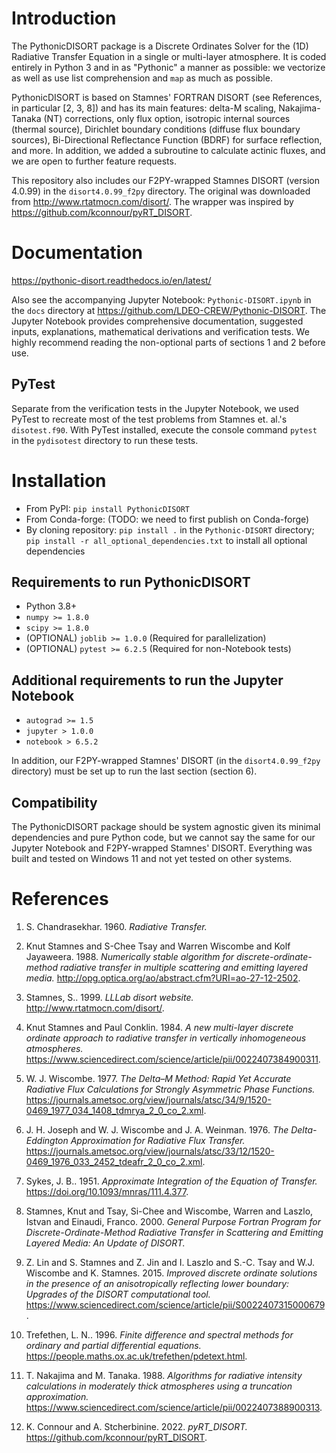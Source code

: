 # Introduction
The PythonicDISORT package is a Discrete Ordinates Solver for the (1D) Radiative Transfer Equation in a single or multi-layer atmosphere.
It is coded entirely in Python 3 and in as "Pythonic" a manner as possible: we vectorize as well as use list comprehension and `map` as much as possible. 

PythonicDISORT is based on Stamnes' FORTRAN DISORT (see References, in particular [2, 3, 8]) and has its main features: 
delta-M scaling, Nakajima-Tanaka (NT) corrections, only flux option, isotropic internal sources (thermal source), 
Dirichlet boundary conditions (diffuse flux boundary sources), Bi-Directional Reflectance Function (BDRF) for surface reflection, and more.
In addition, we added a subroutine to calculate actinic fluxes, and we are open to further feature requests.

This repository also includes our F2PY-wrapped Stamnes DISORT (version 4.0.99) in the `disort4.0.99_f2py` directory.
The original was downloaded from http://www.rtatmocn.com/disort/. The wrapper was inspired by https://github.com/kconnour/pyRT_DISORT.

# Documentation
https://pythonic-disort.readthedocs.io/en/latest/

Also see the accompanying Jupyter Notebook: `Pythonic-DISORT.ipynb` in the `docs` directory 
at https://github.com/LDEO-CREW/Pythonic-DISORT.
The Jupyter Notebook provides comprehensive documentation, suggested inputs, explanations, 
mathematical derivations and verification tests.
We highly recommend reading the non-optional parts of sections 1 and 2 before use.

## PyTest

Separate from the verification tests in the Jupyter Notebook, we used PyTest to recreate most of the test problems from Stamnes et. al.'s `disotest.f90`.
With PyTest installed, execute the console command `pytest` in the `pydisotest` directory to run these tests.

# Installation

* From PyPI: `pip install PythonicDISORT`
* From Conda-forge: (TODO: we need to first publish on Conda-forge)
* By cloning repository: `pip install .` in the `Pythonic-DISORT` directory; `pip install -r all_optional_dependencies.txt` to install all optional dependencies

## Requirements to run PythonicDISORT
* Python 3.8+
* `numpy >= 1.8.0`
* `scipy >= 1.8.0`
* (OPTIONAL) `joblib >= 1.0.0` (Required for parallelization)
* (OPTIONAL) `pytest >= 6.2.5` (Required for non-Notebook tests)

## Additional requirements to run the Jupyter Notebook
* `autograd >= 1.5`
* `jupyter > 1.0.0`
* `notebook > 6.5.2`

In addition, our F2PY-wrapped Stamnes' DISORT (in the `disort4.0.99_f2py` directory) must be set up to run the last section (section 6).

## Compatibility

The PythonicDISORT package should be system agnostic given its minimal dependencies and pure Python code, 
but we cannot say the same for our Jupyter Notebook and F2PY-wrapped Stamnes' DISORT.
Everything was built and tested on Windows 11 and not yet tested on other systems.

# References
1) S. Chandrasekhar. 1960. *Radiative Transfer.*

2) Knut Stamnes and S-Chee Tsay and Warren Wiscombe and Kolf Jayaweera. 1988. *Numerically stable algorithm for discrete-ordinate-method radiative transfer in multiple scattering and emitting layered media.* http://opg.optica.org/ao/abstract.cfm?URI=ao-27-12-2502.

3) Stamnes, S.. 1999. *LLLab disort website.* http://www.rtatmocn.com/disort/.

4) Knut Stamnes and Paul Conklin. 1984. *A new multi-layer discrete ordinate approach to radiative transfer in vertically inhomogeneous atmospheres.* https://www.sciencedirect.com/science/article/pii/0022407384900311.

5) W. J. Wiscombe. 1977. *The Delta–M Method: Rapid Yet Accurate Radiative Flux Calculations for Strongly Asymmetric Phase Functions.* https://journals.ametsoc.org/view/journals/atsc/34/9/1520-0469_1977_034_1408_tdmrya_2_0_co_2.xml.

6) J. H. Joseph and W. J. Wiscombe and J. A. Weinman. 1976. *The Delta-Eddington Approximation for Radiative Flux Transfer.* https://journals.ametsoc.org/view/journals/atsc/33/12/1520-0469_1976_033_2452_tdeafr_2_0_co_2.xml.

7) Sykes, J. B.. 1951. *Approximate Integration of the Equation of Transfer.* https://doi.org/10.1093/mnras/111.4.377.

8) Stamnes, Knut and Tsay, Si-Chee and Wiscombe, Warren and Laszlo, Istvan and Einaudi, Franco. 2000. *General Purpose Fortran Program for Discrete-Ordinate-Method Radiative Transfer in Scattering and Emitting Layered Media: An Update of DISORT.*

9) Z. Lin and S. Stamnes and Z. Jin and I. Laszlo and S.-C. Tsay and W.J. Wiscombe and K. Stamnes. 2015. *Improved discrete ordinate solutions in the presence of an anisotropically reflecting lower boundary: Upgrades of the DISORT computational tool.* https://www.sciencedirect.com/science/article/pii/S0022407315000679.

10) Trefethen, L. N.. 1996. *Finite difference and spectral methods for ordinary and partial differential equations.* https://people.maths.ox.ac.uk/trefethen/pdetext.html.

11) T. Nakajima and M. Tanaka. 1988. *Algorithms for radiative intensity calculations in moderately thick atmospheres using a truncation approximation.* https://www.sciencedirect.com/science/article/pii/0022407388900313.

12) K. Connour and A. Stcherbinine. 2022. *pyRT_DISORT.* https://github.com/kconnour/pyRT_DISORT.